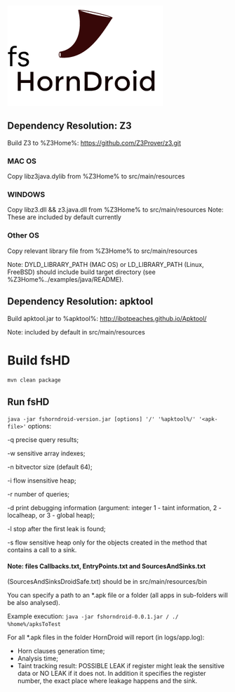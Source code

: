 ![logo](/logo.png?raw=true "")

## Dependency Resolution:  Z3
Build Z3 to %Z3Home%:
https://github.com/Z3Prover/z3.git

### MAC OS
Copy libz3java.dylib from %Z3Home% to src/main/resources

### WINDOWS
Copy libz3.dll && z3.java.dll from %Z3Home% to src/main/resources
Note: These are included by default currently

### Other OS
Copy relevant library file from %Z3Home% to src/main/resources

Note: DYLD_LIBRARY_PATH (MAC OS) or LD_LIBRARY_PATH (Linux, FreeBSD) should include build target directory (see %Z3Home%../examples/java/README).

## Dependency Resolution:  apktool
Build apktool.jar to %apktool%:
http://ibotpeaches.github.io/Apktool/

Note: included by default in src/main/resources

# Build fsHD

` mvn clean package `

## Run fsHD

` java -jar fshorndroid-version.jar [options] '/' '%apktool%/' '<apk-file>' `
options:

-q precise query results;

-w sensitive array indexes;

-n bitvector size (default 64);

-i flow insensitive heap;

-r number of queries;

-d print debugging information (argument: integer 1 - taint information, 2 - localheap, or 3 - global heap);

-l stop after the first leak is found;

-s flow sensitive heap only for the objects created in the method that contains a call to a sink.

#### Note: files Callbacks.txt, EntryPoints.txt and SourcesAndSinks.txt 
(SourcesAndSinksDroidSafe.txt) should be in src/main/resources/bin

You can specify a path to an *.apk file or a folder (all apps in sub-folders will be also analysed).

Example execution:
`java -jar fshorndroid-0.0.1.jar / ./ %home%/apksToTest`

For all *.apk files in the folder HornDroid will report (in logs/app.log):
- Horn clauses generation time;
- Analysis time;
- Taint tracking result: POSSIBLE LEAK if register might leak the sensitive data or NO LEAK if it does not. In addition it specifies the register number, the exact place where leakage happens and the sink.